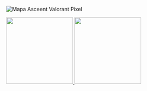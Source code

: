 ![Mapa Asceent Valorant Pixel](https://preview.redd.it/ocpp7q6i9nx81.gif?width=1480&auto=webp&s=e17772bdcd6d1cf5e56c50b0de428a68d355df93)
<div>
<a href="https://github.com/luscaboone">
<img loading="lazy" height="180em" src="https://github-readme-stats.vercel.app/api/top-langs/?username=luscaboone&layout=compact&langs_count=7&theme=dracula"/>
<img loading="lazy" height="180em" src="https://github-readme-stats.vercel.app/api?username=luscaboone&show_icons=true&theme=dracula&include_all_commits=true&count_private=true"/>
</div>
